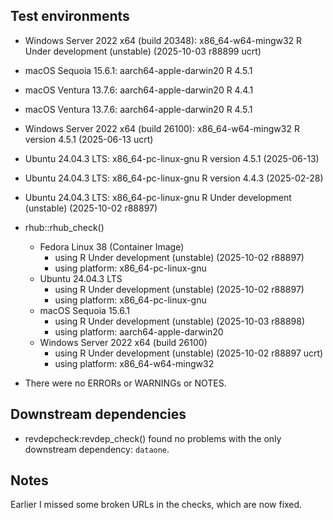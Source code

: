 ## Test environments

 * Windows Server 2022 x64 (build 20348): x86_64-w64-mingw32 R Under development (unstable) (2025-10-03 r88899 ucrt)
 * macOS Sequoia 15.6.1: aarch64-apple-darwin20 R 4.5.1
 * macOS Ventura 13.7.6: aarch64-apple-darwin20 R 4.4.1
 * macOS Ventura 13.7.6: aarch64-apple-darwin20 R 4.5.1
 * Windows Server 2022 x64 (build 26100): x86_64-w64-mingw32 R version 4.5.1 (2025-06-13 ucrt)
 * Ubuntu 24.04.3 LTS: x86_64-pc-linux-gnu R version 4.5.1 (2025-06-13)
 * Ubuntu 24.04.3 LTS: x86_64-pc-linux-gnu R version 4.4.3 (2025-02-28)
 * Ubuntu 24.04.3 LTS: x86_64-pc-linux-gnu R Under development (unstable) (2025-10-02 r88897)

 * rhub::rhub_check()
    * Fedora Linux 38 (Container Image)
        * using R Under development (unstable) (2025-10-02 r88897)
        * using platform: x86_64-pc-linux-gnu
    * Ubuntu 24.04.3 LTS
        * using R Under development (unstable) (2025-10-02 r88897)
        * using platform: x86_64-pc-linux-gnu
    * macOS Sequoia 15.6.1
        * using R Under development (unstable) (2025-10-03 r88898)
        * using platform: aarch64-apple-darwin20
    * Windows Server 2022 x64 (build 26100)
        * using R Under development (unstable) (2025-10-02 r88897 ucrt)
        * using platform: x86_64-w64-mingw32

* There were no ERRORs or WARNINGs or NOTES.

## Downstream dependencies

* revdepcheck:revdep_check() found no problems with the only downstream dependency: `dataone`.

## Notes

Earlier I missed some broken URLs in the checks, which are now fixed.
